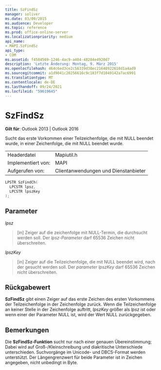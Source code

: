 ```yaml
---
title: SzFindSz
manager: soliver
ms.date: 03/09/2015
ms.audience: Developer
ms.topic: reference
ms.prod: office-online-server
ms.localizationpriority: medium
api_name:
- MAPI.SzFindSz
api_type:
- COM
ms.assetid: f4584569-1246-4ac9-a404-48284e4920d7
description: 'Letzte Änderung: Montag, 9. März 2015'
ms.openlocfilehash: 464c6ed3ce2c56339d38ec21648922618d1a4ad9
ms.sourcegitcommit: a1d9041c20256616c9c183f7d1049142a7ac6991
ms.translationtype: MT
ms.contentlocale: de-DE
ms.lasthandoff: 09/24/2021
ms.locfileid: "59619645"
---
```

# <a name="szfindsz"></a>SzFindSz

  
  
**Gilt für**: Outlook 2013 | Outlook 2016 
  
Sucht das erste Vorkommen einer Teilzeichenfolge, die mit NULL beendet wurde, in einer Zeichenfolge, die mit NULL beendet wurde. 
  
|||
|:-----|:-----|
|Headerdatei  <br/> |Mapiutil.h  <br/> |
|Implementiert von:  <br/> |MAPI  <br/> |
|Aufgerufen von:  <br/> |Clientanwendungen und Dienstanbieter  <br/> |
   
```cpp
LPSTR SzFindCh(
  LPCSTR lpsz,
  LPCSTR lpszKey
);
```

## <a name="parameters"></a>Parameter

 _lpsz_
  
> [in] Zeiger auf die zeichenfolge mit NULL-Termin, die durchsucht werden soll. Der  _lpsz-Parameter_ darf 65536 Zeichen nicht überschreiten. 
    
 _lpszKey_
  
> [in] Zeiger auf die Teilzeichenfolge, die mit NULL beendet wird, nach der gesucht werden soll. Der  _parameter lpszKey_ darf 65536 Zeichen nicht überschreiten. 
    
## <a name="return-value"></a>Rückgabewert

 **SzFindSz** gibt einen Zeiger auf das erste Zeichen des ersten Vorkommens der Teilzeichenfolge in der Zeichenfolge zurück. Wenn die Teilzeichenfolge an keiner Stelle in der Zeichenfolge auftritt,  _lpszKey_ größer als  _lpsz_ ist oder wenn einer der Parameter NULL ist, wird der Wert NULL zurückgegeben. 
  
## <a name="remarks"></a>Bemerkungen

Die **SzFindSz-Funktion** sucht nur nach einer genauen Übereinstimmung; Dabei wird auf Groß-/Kleinschreibung und diakritische Unterschiede unterschieden. Suchvorgänge im Unicode- und DBCS-Format werden unterstützt. Der Längengrenzwert für beide Parameter ist in Zeichen angegeben, nicht unbedingt in Byte. 
  


